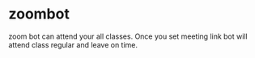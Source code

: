 # zoombot
zoom bot can attend your all classes. Once you set meeting link bot will attend class regular and leave on time.
